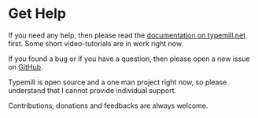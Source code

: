 # Get Help

If you need any help, then please read the [documentation on typemill.net](https://typemill.net/typemill) first. Some short video-tutorials are in work right now.

If you found a bug or if you have a question, then please open a new issue on [GitHub](https://github.com/trendschau/typemill/issues).

Typemill is open source and a one man project right now, so please understand that I cannot provide individual support.

Contributions, donations and feedbacks are always welcome.

